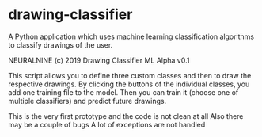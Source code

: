 # drawing-classifier
A Python application which uses machine learning classification algorithms to classify drawings of the user.

NEURALNINE (c) 2019
Drawing Classifier ML Alpha v0.1

This script allows you to define three custom classes and then to draw the respective drawings. By clicking the buttons of the individual classes, you add one training file to the model. Then you can train it (choose one of multiple classifiers) and predict future drawings.

This is the very first prototype and the code is not clean at all
Also there may be a couple of bugs
A lot of exceptions are not handled